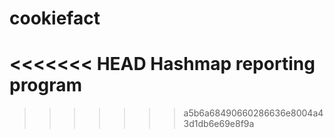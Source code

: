 # cookiefact
<<<<<<< HEAD
Hashmap reporting program
=======
>>>>>>> a5b6a68490660286636e8004a43d1db6e69e8f9a
